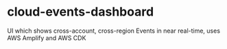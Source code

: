 # cloud-events-dashboard
UI which shows cross-account, cross-region Events in near real-time, uses AWS Amplify and AWS CDK
